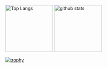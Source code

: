 <p align="left"> 
  <img alt="Top Langs" height="150px" src="https://github-readme-stats.vercel.app/api/top-langs/?username=yu00212&layout=compact&show_icons=true&theme=onedark" />
  <img alt="github stats" height="150px" src="https://github-readme-stats.vercel.app/api?username=yu00212&theme=onedark&show_icons=ture" />
</p>


[![trophy](https://github-profile-trophy.vercel.app/?username={名前}&theme=onedark)](https://github.com/ryo-ma/github-profile-trophy)




<!--
**yu00212/yu00212** is a ✨ _special_ ✨ repository because its `README.md` (this file) appears on your GitHub profile.

Here are some ideas to get you started:

- 🔭 I’m currently working on ...
- 🌱 I’m currently learning ...
- 👯 I’m looking to collaborate on ...
- 🤔 I’m looking for help with ...
- 💬 Ask me about ...
- 📫 How to reach me: ...
- 😄 Pronouns: ...
- ⚡ Fun fact: ...
-->
